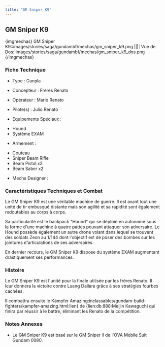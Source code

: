 ```yaml
---
title: "GM Sniper K9"
---
```


GM Sniper K9
------------


{imgmechas}
GM Sniper K9::images/stories/saga/gundambf/mechas/gm\_sniper\_k9.png
||||
Vue de Dos::images/stories/saga/gundambf/mechas/gm\_sniper\_k9\_dos.png
{/imgmechas}
### Fiche Technique



- Type : Gunpla
  
- Concepteur : Frères Renato
  
- Opérateur : Mario Renato
  
- Pilote(s) : Julio Renato
  
- Equipements Spéciaux :


* Hound
* Système EXAM


- Armement :


* Couteau
* Sniper Beam Rifle
* Beam Pistol x2
* Beam Saber x2


- Mecha Designer : 


### Caractéristiques Techniques et Combat


Le GM Sniper K9 est une véritable machine de guerre. Il est avant tout une unité de tir embusqué distante mais son agilité et sa rapidité sont également redoutables au corps à corps.


Sa particularité est le backpack "Hound" qui se déploie en autonome sous la forme d'une machine à quatre pattes pouvant attaquer son adversaire. Le Hound possède également un autre drone volant dans lequel se trouvent des soldats Zeon au 1/144 dont l'objectif est de poser des bombes sur les jointures d'articulations de ses adversaires.


En dernier recours, le GM Sniper K9 dispose du système EXAM augmentant drastiquement ses performances.


### Histoire


Le GM Sniper K9 est l'unité pour la finale utilisée par les frères Renato. Il leur donnera la victoire contre Luang Dallara grâce à ses stratégies fourbes cachées.
  
Il combattra ensuite le Kämpfer Amazing:inclassables/gundam-build-fighters/kampfer-amazing.html:lien} de {lien:db:888:Meijin Kawaguchi qui finira par réussir à le battre, éliminant les Renato de la compétition.


### Notes Annexes


- Le GM Sniper K9 est basé sur le GM Sniper II de l'OVA Mobile Suit Gundam 0080.

